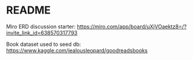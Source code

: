 # README

Miro ERD discussion starter: https://miro.com/app/board/uXjVOaektz8=/?invite_link_id=638570317793

Book dataset used to seed db: https://www.kaggle.com/jealousleopard/goodreadsbooks


